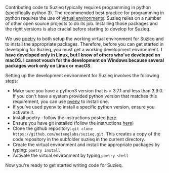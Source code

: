 Contributing code to Suzieq typically requires programming in python (specifically python 3). The recommended best practice for programming in python requires the use of [virtual environments](https://realpython.com/python-virtual-environments-a-primer/). Suzieq relies on a number of other open source projects to do its job. Installing those packages and the right versions is also crucial before starting to develop for Suzieq. 

We use [poetry](https://python-poetry.org/) to both setup the working virtual environment for Suzieq and to install the appropriate packages. Therefore, before you can get started in developing for Suzieq, you must get a working development environment. __I have developed only in Linux, but I know of others who've developed on macOS. I cannot vouch for the development on Windows because several packages work only on Linux or macOS__.

Setting up the development environment for Suzieq involves the following steps:

* Make sure you have a python3 version that is > 3.7.1 and less than 3.9.0. If you don't have a system provided python version that matches this requirement, you can use [pyenv](https://realpython.com/intro-to-pyenv/) to install one.
* If you've used pyenv to install a specific python version, ensure you activate it.
* Install poetry--follow the instructions posted [here](https://python-poetry.org/docs/#installation).
* Ensure you have git installed (follow the instructions [here](https://git-scm.com/book/en/v2/Getting-Started-Installing-Git))
* Clone the github repository: ```git clone https://github.com/netenglabs/suzieq.git```. This creates a copy of the code repository in the subfolder suzieq in the current directory. 
* Create the virtual environment and install the appropriate packages by typing: ```poetry install```
* Activate the virtual environment by typing ```poetry shell```

Now you're ready to get started writing code for Suzieq.
